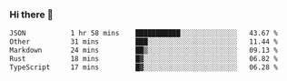 ### Hi there 👋

<!--
**WShiBin/WShiBin** is a ✨ _special_ ✨ repository because its `README.md` (this file) appears on your GitHub profile.

Here are some ideas to get you started:

- 🔭 I’m currently working on ...
- 🌱 I’m currently learning ...
- 👯 I’m looking to collaborate on ...
- 🤔 I’m looking for help with ...
- 💬 Ask me about ...
- 📫 How to reach me: ...
- 😄 Pronouns: ...
- ⚡ Fun fact: ...
-->

<!--START_SECTION:waka-->

```txt
JSON           1 hr 58 mins    ███████████░░░░░░░░░░░░░░   43.67 %
Other          31 mins         ███░░░░░░░░░░░░░░░░░░░░░░   11.44 %
Markdown       24 mins         ██▒░░░░░░░░░░░░░░░░░░░░░░   09.13 %
Rust           18 mins         █▓░░░░░░░░░░░░░░░░░░░░░░░   06.82 %
TypeScript     17 mins         █▓░░░░░░░░░░░░░░░░░░░░░░░   06.28 %
```

<!--END_SECTION:waka-->
